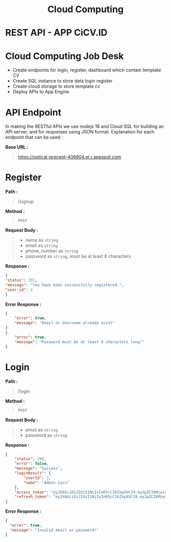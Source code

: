 <h1 align="center">Cloud Computing</h1>

# REST API - APP CiCV.ID

# Cloud Computing Job Desk
- Create endpoints for login, register, dashboard which contain template CV
- Create SQL instance to store data login register
- Create cloud storage to store template cv
- Deploy APIs to App Engine

# API Endpoint
In making the RESTful APIs we use nodejs 18 and Cloud SQL for building an API server, and for responses using JSON format.
Explanation for each endpoint that can be used :

**Base URL :**
> https://optical-precept-406804.et.r.appspot.com

# Register

**Path :**

> /signup

**Method :**

> `POST`

**Request Body :**

> - nama as `string`
> - email as `string`
> - phone_number as `string`
> - password as `string`, must be at least 8 characters

**Response :**

```json
{
"status": 201,
"message": "You have been successfully registered.",
"user_id": 2
}
```

**Error Response :**

```json
{
    "error": true,
    "message": "Email or Username already exist"
}
{
    "error": true,
    "message": "Password must be at least 8 characters long!"
}
```

# Login

**Path :**

> /login

**Method :**

> `POST`

**Request Body :**

> - email as `string`
> - password as `string`

**Response :**

```json
{
    "status": 200,
    "error": false,
    "message": "Success",
    "loginResult": {
        "userId": 2,
        "name": "Admin Lucu"
    },
    "access_token": "eyJhbGciOiJIUzI1NiIsInR5cCI6IkpXVCJ9.eyJpZCI6MiwiaWF0IjoxNzAxNzk3NDAyLCJleHAiOjE3MDE3OTg2MDJ9.Rtxm5NP5vTMZflqnE1i5CxHJOPRTaqxlQKaOcp2wLkY",
    "refresh_token": "eyJhbGciOiJIUzI1NiIsInR5cCI6IkpXVCJ9.eyJpZCI6MiwiaWF0IjoxNzAxNzk3NDAyLCJleHAiOjE3MDE4ODM4MDJ9.4_8NQDaRhLFFb1Rz_LeNNElNr3rbHKMOPiUiShDKRjg"
}
```

**Error Response :**

```json
{
  "error": true,
  "message": "Invalid email or password!"
}
```
